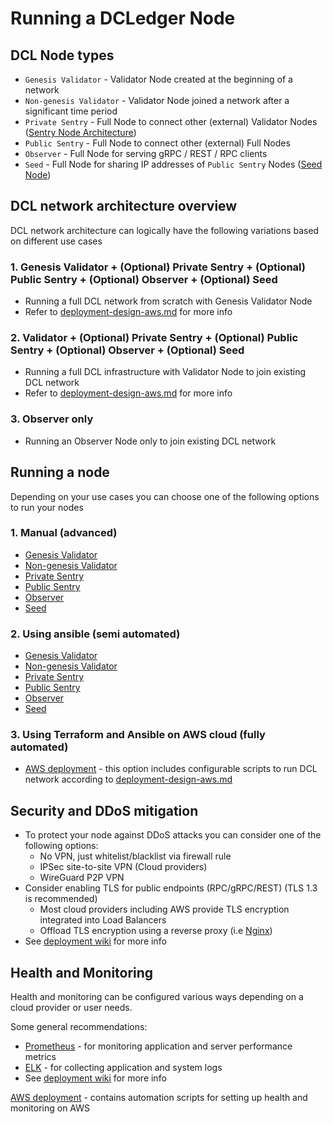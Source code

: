 # Running a DCLedger Node

## DCL Node types

- `Genesis Validator` - Validator Node created at the beginning of a network
- `Non-genesis Validator` - Validator Node joined a network after a significant time period
- `Private Sentry` - Full Node to connect other (external) Validator Nodes ([Sentry Node Architecture](https://forum.cosmos.network/t/sentry-node-architecture-overview/454))
- `Public Sentry` - Full Node to connect other (external) Full Nodes
- `Observer` - Full Node for serving gRPC / REST / RPC clients
- `Seed` - Full Node for sharing IP addresses of `Public Sentry` Nodes ([Seed Node](https://docs.tendermint.com/))

## DCL network architecture overview

DCL network architecture can logically have the following variations based on different use cases

### 1. Genesis Validator + (Optional) Private Sentry + (Optional) Public Sentry + (Optional) Observer + (Optional) Seed

- Running a full DCL network from scratch with Genesis Validator Node
- Refer to [deployment-design-aws.md](./deployment-design-aws.md) for more info

### 2. Validator + (Optional) Private Sentry + (Optional) Public Sentry + (Optional) Observer + (Optional) Seed

- Running a full DCL infrastructure with Validator Node to join existing DCL network
- Refer to [deployment-design-aws.md](./deployment-design-aws.md) for more info

### 3. Observer only

- Running an Observer Node only to join existing DCL network

## Running a node

Depending on your use cases you can choose one of the following options to run your nodes

### 1. Manual (advanced)

- [Genesis Validator](./running-node-manual/genesis-vn.md)
- [Non-genesis Validator](./running-node-manual/vn.md)
- [Private Sentry](./running-node-manual/private-sentry.md)
- [Public Sentry](./running-node-manual/public-sentry.md)
- [Observer](./running-node-manual/on.md)
- [Seed](./running-node-manual/seed.md)

### 2. Using ansible (semi automated)

- [Genesis Validator](./running-node-ansible/genesis-vn.md)
- [Non-genesis Validator](./running-node-ansible/vn.md)
- [Private Sentry](./running-node-ansible/private-sentry.md)
- [Public Sentry](./running-node-ansible/public-sentry.md)
- [Observer](./running-node-ansible/on.md)
- [Seed](./running-node-ansible/seed.md)

### 3. Using Terraform and Ansible on AWS cloud (fully automated)

- [AWS deployment](./running-node-aws-terraform-ansible/deployment.md) - this option includes configurable scripts to run DCL network according to [deployment-design-aws.md](./deployment-design-aws.md)

## Security and DDoS mitigation

- To protect your node against DDoS attacks you can consider one of the following options:
  - No VPN, just whitelist/blacklist via firewall rule
  - IPSec site-to-site VPN (Cloud providers)
  - WireGuard P2P VPN
- Consider enabling TLS for public endpoints (RPC/gRPC/REST) (TLS 1.3 is recommended)
  - Most cloud providers including AWS provide TLS encryption integrated into Load Balancers
  - Offload TLS encryption using a reverse proxy (i.e [Nginx][4])
- See [deployment wiki][1] for more info

## Health and Monitoring

Health and monitoring can be configured various ways depending on a cloud provider or user needs.

Some general recommendations:

- [Prometheus][2] - for monitoring application and server performance metrics
- [ELK][3] - for collecting application and system logs
- See [deployment wiki][1] for more info

[AWS deployment](./running-node-aws-terraform-ansible/deployment.md) - contains automation scripts for setting up health and monitoring on AWS

[1]: https://github.com/zigbee-alliance/distributed-compliance-ledger/wiki/DCL-MainNet-Deployment#4-health-and-monitoring
[2]: https://prometheus.io
[3]: https://github.com/elastic
[4]: https://docs.nginx.com/nginx/admin-guide/web-server/reverse-proxy/
